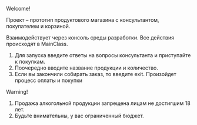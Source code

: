 Welcome!

Проект – прототип продуктового магазина с консультантом, покупателем и корзиной.

Взаимодействует через консоль среды разработки. Все действия происходят в MainClass. 
1. Для запуска введите ответы на вопросы консультанта и приступайте к покупкам.
2. Поочередно вводите название продукции и количество.
3. Если вы закончили собирать заказ, то введите exit. Произойдет процесс оплаты и покупки


   


Warning!
1. Продажа алкогольной продукции запрещена лицам не достигшим 18 лет.
2. Будьте внимательны, у вас ограниченный бюджет.
